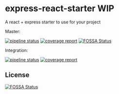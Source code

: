 # express-react-starter WIP
A react + express starter to use for your project

Master:

[![pipeline status](https://gitlab.sidia.net/Sidia/express-react-starter/badges/master/pipeline.svg)](https://gitlab.sidia.net/Sidia/express-react-starter/commits/master)
[![coverage report](https://gitlab.sidia.net/Sidia/express-react-starter/badges/master/coverage.svg)](https://gitlab.sidia.net/Sidia/express-react-starter/commits/master)
[![FOSSA Status](https://app.fossa.io/api/projects/git%2Bgithub.com%2FSidiaDevelopment%2Fexpress-react-starter.svg?type=shield)](https://app.fossa.io/projects/git%2Bgithub.com%2FSidiaDevelopment%2Fexpress-react-starter?ref=badge_shield)

Integration: 

[![pipeline status](https://gitlab.sidia.net/Sidia/express-react-starter/badges/integration/pipeline.svg)](https://gitlab.sidia.net/Sidia/express-react-starter/commits/integration)
[![coverage report](https://gitlab.sidia.net/Sidia/express-react-starter/badges/integration/coverage.svg)](https://gitlab.sidia.net/Sidia/express-react-starter/commits/integration)

## License
[![FOSSA Status](https://app.fossa.io/api/projects/git%2Bgithub.com%2FSidiaDevelopment%2Fexpress-react-starter.svg?type=large)](https://app.fossa.io/projects/git%2Bgithub.com%2FSidiaDevelopment%2Fexpress-react-starter?ref=badge_large)